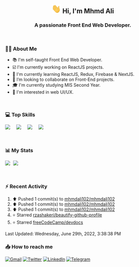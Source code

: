 <h2 align="center"><img src="./Hi.gif" width="30px" height="30px"> Hi, I'm Mhmd Ali</h2>

<h3 align="center">A passionate Front End Web Developer.</h3>

<br>

### :man_technologist: About Me

- :books: I'm self-taught Front End Web Developer.
- :ballot_box_with_check: I'm currently working on ReactJS projects.
- :dart: I'm currently learning ReactJS, Redux, Firebase & NextJS.
- :eyes: I’m looking to collaborate on Front-End projects.
- :mortar_board: I'm currently studying MIS Second Year.
- :art: I'm interested in web UI/UX.

<br>

### :computer: Top Skills

<div style="display:flex;">
<img width ='36px' src ='https://raw.githubusercontent.com/rahulbanerjee26/githubAboutMeGenerator/main/icons/html.svg' />
<img width ='36px' src ='https://raw.githubusercontent.com/rahulbanerjee26/githubAboutMeGenerator/main/icons/css.svg' />
<img width ='36px' src ='https://raw.githubusercontent.com/rahulbanerjee26/githubAboutMeGenerator/main/icons/javascript.svg' />
<img width ='36px' src ='https://raw.githubusercontent.com/rahulbanerjee26/githubAboutMeGenerator/main/icons/reactjs.svg' />
</div>

<br>
<br>

### :bar_chart: My Stats

<img src="https://github-readme-stats.vercel.app/api?username=mhmdali102&show_icons=true&locale=en" width="49%" /><span style="display:inline-block;width:2%"></span><img src="https://github-readme-streak-stats.herokuapp.com/?user=mhmdali102&" width="49%" />

<br>

### :zap: Recent Activity

<!--RECENT_ACTIVITY:start-->
1. ⬆️ Pushed 1 commit(s) to [mhmdali102/mhmdali102](https://github.com/mhmdali102/mhmdali102)
2. ⬆️ Pushed 1 commit(s) to [mhmdali102/mhmdali102](https://github.com/mhmdali102/mhmdali102)
3. ⬆️ Pushed 1 commit(s) to [mhmdali102/mhmdali102](https://github.com/mhmdali102/mhmdali102)
4. ⭐ Starred [rzashakeri/beautify-github-profile](https://github.com/rzashakeri/beautify-github-profile)
5. ⭐ Starred [freeCodeCamp/devdocs](https://github.com/freeCodeCamp/devdocs)
<!--RECENT_ACTIVITY:end-->

<!--RECENT_ACTIVITY:last_update-->
Last Updated: Wednesday, June 29th, 2022, 3:38:38 PM
<!--RECENT_ACTIVITY:last_update_end-->

### :inbox_tray: How to reach me

[![Gmail](https://img.shields.io/badge/Gmail-D14836?style=for-the-badge&logo=gmail&logoColor=white)](mailto:mhmdalihsen102@gmail.com)
[![Twitter](https://img.shields.io/badge/Twitter-1DA1F2?style=for-the-badge&logo=twitter&logoColor=white)](https://twitter.com/MhmdAliHsen)
[![LinkedIn](https://img.shields.io/badge/LinkedIn-0077B5?style=for-the-badge&logo=linkedin&logoColor=white)](https://www.linkedin.com/in/mhmd-ali-hsen-66b0671b7/)
[![Telegram](https://img.shields.io/badge/Telegram-2CA5E0?style=for-the-badge&logo=telegram&logoColor=white&bgColor=black)](https://t.me/mhmdalihsen)
